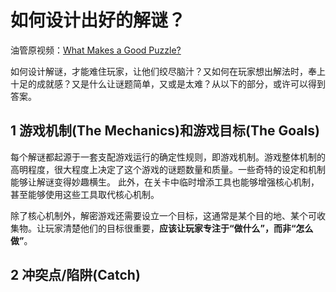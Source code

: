 # 如何设计出好的解谜？

油管原视频：[What Makes a Good Puzzle?](https://www.youtube.com/watch?v=zsjC6fa_YBg)

如何设计解谜，才能难住玩家，让他们绞尽脑汁？又如何在玩家想出解法时，奉上十足的成就感？又是什么让谜题简单，又或是太难？从以下的部分，或许可以得到答案。

## **1 游戏机制(The Mechanics)和游戏目标(The Goals)**

每个解谜都起源于一套支配游戏运行的确定性规则，即游戏机制。游戏整体机制的高明程度，很大程度上决定了这个游戏的谜题数量和质量。一些奇特的设定和机制能够让解谜变得妙趣横生。
此外，在关卡中临时增添工具也能够增强核心机制，甚至能够使用这些工具取代核心机制。<br>

除了核心机制外，解密游戏还需要设立一个目标，这通常是某个目的地、某个可收集物。让玩家清楚他们的目标很重要，**应该让玩家专注于“做什么”，而非“怎么做”**。

## **2 冲突点/陷阱(Catch)**